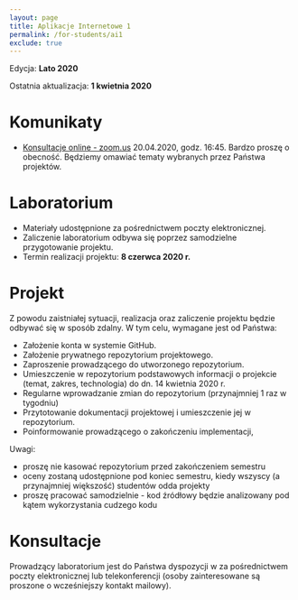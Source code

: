 ```yaml
---
layout: page
title: Aplikacje Internetowe 1
permalink: /for-students/ai1
exclude: true
---
```


Edycja: **Lato 2020**<br>

Ostatnia aktualizacja: **1 kwietnia 2020**

# Komunikaty

* [Konsultacje online - zoom.us](https://us04web.zoom.us/j/468861125)
20.04.2020, godz. 16:45. Bardzo proszę o obecność. Będziemy omawiać
tematy wybranych przez Państwa projektów.

# Laboratorium

* Materiały udostępnione za pośrednictwem poczty elektronicznej.
* Zaliczenie laboratorium odbywa się poprzez samodzielne przygotowanie
  projektu.
* Termin realizacji projektu: **8 czerwca 2020 r.**

# Projekt

Z powodu zaistniałej sytuacji, realizacja oraz zaliczenie projektu
będzie odbywać się w sposób zdalny. W tym celu, wymagane jest od
Państwa:


* Założenie konta w systemie GitHub.
* Założenie prywatnego repozytorium projektowego.
* Zaproszenie prowadzącego do utworzonego repozytorium.
* Umieszczenie w repozytorium podstawowych informacji o projekcie
  (temat, zakres, technologia) do dn. 14 kwietnia 2020 r.
* Regularne wprowadzanie zmian do repozytorium (przynajmniej 1 raz w
  tygodniu)
* Przytotowanie dokumentacji projektowej i umieszczenie jej w
  repozytorium.
* Poinformowanie prowadzącego o zakończeniu implementacji,

Uwagi:

- proszę nie kasować repozytorium przed zakończeniem semestru
- oceny zostaną udostępnione pod koniec semestru, kiedy wszyscy (a
  przynajmniej większość) studentów odda projekty
- proszę pracować samodzielnie - kod źródłowy będzie analizowany pod
  kątem wykorzystania cudzego kodu

# Konsultacje

Prowadzący laboratorium jest do Państwa dyspozycji w za pośrednictwem
poczty elektronicznej lub telekonferencji (osoby zainteresowane są
proszone o wcześniejszy kontakt mailowy).
